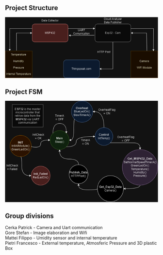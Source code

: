 ## Project Structure
![Alt text](Project_Structure.png)
## Project FSM
![Alt text](Final_State_Machine.png)
## Group divisions
Cerka Patrick - Camera and Uart communication \
Gore Stefan - Image elaboration and Wifi \
Mattei Filippo - Umidity sensor and internal temperature \
Pietri Francesco - External temperature, Atmosferic Pressure and 3D plastic Box 

